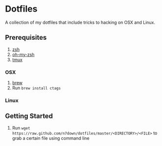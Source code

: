 # Dotfiles
A collection of my dotfiles that include tricks to hacking on OSX and Linux. 

## Prerequisites
1. [zsh](https://gist.github.com/derhuerst/12a1558a4b408b3b2b6e)
2. [oh-my-zsh](https://github.com/robbyrussell/oh-my-zsh)
3. [tmux](https://github.com/tmux/tmux)
### OSX
1. [brew](https://brew.sh/)
2. Run `brew install ctags` 

### Linux

## Getting Started
1. Run `wget https://raw.github.com/n7down/dotfiles/master/<DIRECTORY>/<FILE>` to grab a certain file using command line

